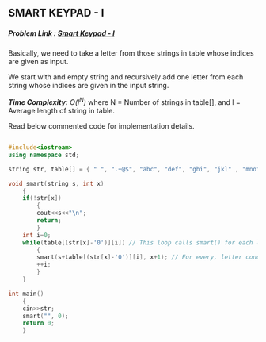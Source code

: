 ## SMART KEYPAD - I
##### Problem Link : [Smart Keypad - I](https://hack.codingblocks.com/contests/c/139/96)  

Basically, we need to take a letter from those strings in table whose indices are given as input.

We start with and empty string and recursively add one letter from each string whose indices are given in the input string.

_**Time Complexity:** O(l<sup>N</sup>)_ where N = Number of strings in table[], and l = Average length of string in table.

Read below commented code for implementation details.
```C++

#include<iostream>
using namespace std;

string str, table[] = { " ", ".+@$", "abc", "def", "ghi", "jkl" , "mno", "pqrs" , "tuv", "wxyz" };

void smart(string s, int x)
    {
    if(!str[x])
        {
        cout<<s<<"\n";
        return;
        }
    int i=0;
    while(table[(str[x]-'0')][i]) // This loop calls smart() for each letter in the string at the current index.
        {
        smart(s+table[(str[x]-'0')][i], x+1); // For every, letter concatenated in the string at one index, same function is called for concatenation from the string at the next index.
        ++i;
        }
    }

int main()
    {
    cin>>str;
    smart("", 0);
    return 0;
    }

```
